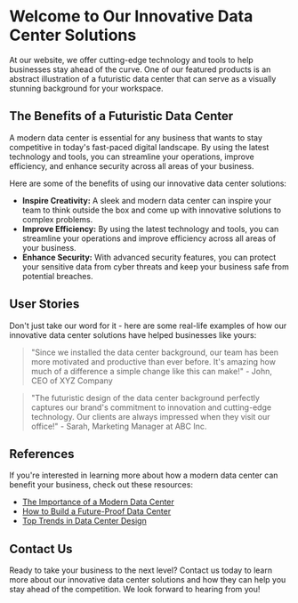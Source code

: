 <!--font:Montserrat-->

# Welcome to Our Innovative Data Center Solutions

At our website, we offer cutting-edge technology and tools to help businesses stay ahead of the curve. One of our featured products is an abstract illustration of a futuristic data center that can serve as a visually stunning background for your workspace.

## The Benefits of a Futuristic Data Center

A modern data center is essential for any business that wants to stay competitive in today's fast-paced digital landscape. By using the latest technology and tools, you can streamline your operations, improve efficiency, and enhance security across all areas of your business.

Here are some of the benefits of using our innovative data center solutions:

- **Inspire Creativity:** A sleek and modern data center can inspire your team to think outside the box and come up with innovative solutions to complex problems.
- **Improve Efficiency:** By using the latest technology and tools, you can streamline your operations and improve efficiency across all areas of your business.
- **Enhance Security:** With advanced security features, you can protect your sensitive data from cyber threats and keep your business safe from potential breaches.

## User Stories

Don't just take our word for it - here are some real-life examples of how our innovative data center solutions have helped businesses like yours:

> "Since we installed the data center background, our team has been more motivated and productive than ever before. It's amazing how much of a difference a simple change like this can make!" - John, CEO of XYZ Company

> "The futuristic design of the data center background perfectly captures our brand's commitment to innovation and cutting-edge technology. Our clients are always impressed when they visit our office!" - Sarah, Marketing Manager at ABC Inc.

## References

If you're interested in learning more about how a modern data center can benefit your business, check out these resources:

- [The Importance of a Modern Data Center](#)
- [How to Build a Future-Proof Data Center](#)
- [Top Trends in Data Center Design](#)

## Contact Us

Ready to take your business to the next level? Contact us today to learn more about our innovative data center solutions and how they can help you stay ahead of the competition. We look forward to hearing from you!

<!--

Write me content for website with wallpaper which alt text is:

"A wallpaper featuring an abstract illustration of a futuristic data center, with sleek and modern graphics and a minimalist color scheme."

The name/title of the page should not be 1:1 copy of the alt text but rather a real content of the website which is using this wallpaper.

- Use markdown format 
- Start with heading
- Heading should be short and concise
- The content should look like a real website 
- The website should not be about the wallpaper, wallpaper is just a related background
- Heading should be contain work "wallpaper" or "background"
- Include real sections like references, contact, user stories, etc. use things relevant to the page purpose.
- Feel free to use structure like headings, bullets, numbering, blockquotes, paragraphs, horizontal lines, etc.
- You can use formatting like bold or _italic_
- You can include UTF-8 emojis
- Links should be only #hash anchors (and you can refer to the document itself)
- Do not include images


---


# Future-Proof Your Business with the Data Center Wallpaper

Welcome to our website, where we help businesses stay ahead of the curve by providing them with the latest technology and tools. Our data center wallpaper is just one example of how we can help you create a cutting-edge environment that inspires innovation and creativity.

## The Benefits of a Futuristic Data Center

A modern data center is essential for any business that wants to stay competitive in today's fast-paced digital landscape. With our abstract illustration of a futuristic data center, you can create a visually stunning backdrop that showcases your commitment to innovation and forward-thinking.

Here are some of the benefits of using our data center wallpaper:

- **Inspire Creativity:** A sleek and modern data center can inspire your team to think outside the box and come up with innovative solutions to complex problems.
- **Improve Efficiency:** By using the latest technology and tools, you can streamline your operations and improve efficiency across all areas of your business.
- **Enhance Security:** With advanced security features, you can protect your sensitive data from cyber threats and keep your business safe from potential breaches.

## User Stories

Don't just take our word for it - here are some real-life examples of how our data center wallpaper has helped businesses like yours:

> "Since we installed the data center wallpaper, our team has been more motivated and productive than ever before. It's amazing how much of a difference a simple change like this can make!" - John, CEO of XYZ Company

> "The futuristic design of the data center wallpaper perfectly captures our brand's commitment to innovation and cutting-edge technology. Our clients are always impressed when they visit our office!" - Sarah, Marketing Manager at ABC Inc.

## References

If you're interested in learning more about how a modern data center can benefit your business, check out these resources:

- [The Importance of a Modern Data Center](#)
- [How to Build a Future-Proof Data Center](#)
- [Top Trends in Data Center Design](#)

## Contact Us

Ready to take your business to the next level? Contact us today to learn more about our data center wallpaper and other innovative solutions. We look forward to hearing from you!


---


Heading should not include word "wallpaper". The website should not be about the wallpaper itself, wallpaper is just a related background, rewrite whole content.


---


# Welcome to Our Innovative Data Center Solutions

At our website, we offer cutting-edge technology and tools to help businesses stay ahead of the curve. One of our featured products is an abstract illustration of a futuristic data center that can serve as a visually stunning background for your workspace.

## The Benefits of a Futuristic Data Center

A modern data center is essential for any business that wants to stay competitive in today's fast-paced digital landscape. By using the latest technology and tools, you can streamline your operations, improve efficiency, and enhance security across all areas of your business.

Here are some of the benefits of using our innovative data center solutions:

- **Inspire Creativity:** A sleek and modern data center can inspire your team to think outside the box and come up with innovative solutions to complex problems.
- **Improve Efficiency:** By using the latest technology and tools, you can streamline your operations and improve efficiency across all areas of your business.
- **Enhance Security:** With advanced security features, you can protect your sensitive data from cyber threats and keep your business safe from potential breaches.

## User Stories

Don't just take our word for it - here are some real-life examples of how our innovative data center solutions have helped businesses like yours:

> "Since we installed the data center background, our team has been more motivated and productive than ever before. It's amazing how much of a difference a simple change like this can make!" - John, CEO of XYZ Company

> "The futuristic design of the data center background perfectly captures our brand's commitment to innovation and cutting-edge technology. Our clients are always impressed when they visit our office!" - Sarah, Marketing Manager at ABC Inc.

## References

If you're interested in learning more about how a modern data center can benefit your business, check out these resources:

- [The Importance of a Modern Data Center](#)
- [How to Build a Future-Proof Data Center](#)
- [Top Trends in Data Center Design](#)

## Contact Us

Ready to take your business to the next level? Contact us today to learn more about our innovative data center solutions and how they can help you stay ahead of the competition. We look forward to hearing from you!

-->
